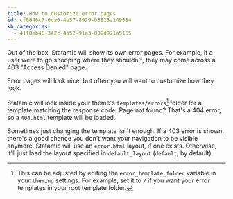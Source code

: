 ```yaml
---
title: How to customize error pages
id: cf0640c7-6ca0-4e57-8929-b8815a149084
kb_categories:
  - 41f8eb46-342c-4a52-91a3-809d971a5165
---
```

Out of the box, Statamic will show its own error pages. For example, if a user were to go snooping where they shouldn't, they may come across a 403 "Access Denied" page.

Error pages will look nice, but often you will want to customize how they look.

Statamic will look inside your theme's `templates/errors`[^1] folder for a template matching the response code. Page not found? That's a 404 error, so a `404.html` template will be loaded.

Sometimes just changing the template isn't enough. If a 403 error is shown, there's a good chance you don't want your navigation to be visible anymore. Statamic will use an `error.html` layout, if one exists. Otherwise, it'll
just load the layout specified in `default_layout` (`default`, by default).

[^1]: This can be adjusted by editing the `error_template_folder` variable in your `theming` settings. For example, set it to `/` if you want your error templates in your root template folder.
